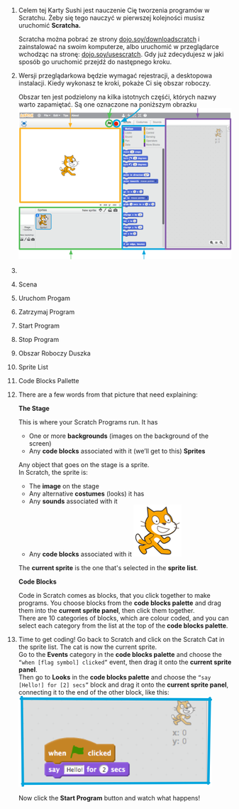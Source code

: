 1. Celem tej Karty Sushi jest nauczenie Cię tworzenia programów w Scratchu. Żeby się tego nauczyć w pierwszej kolejności musisz uruchomić **Scratcha.**

   Scratcha można pobrać ze strony [dojo.soy/downloadscratch](dojo.soy/downloadscratch) i zainstalować  na swoim komputerze, albo uruchomić w przeglądarce wchodząc na stronę: [dojo.soy/usescratch](dojo.soy/usescratch). Gdy już zdecydujesz w jaki sposób go uruchomić przejdź do następnego kroku.

2. Wersji przeglądarkowa będzie wymagać rejestracji, a desktopowa instalacji. Kiedy wykonasz te kroki, pokaże Ci się obszar roboczy.

   Obszar ten jest podzielony na kilka istotnych częśći, których nazwy warto zapamiętać. Są one oznaczone na poniższym obrazku              ![](assets/setup1.png)

3. 
4. Scena
5. Uruchom Progam
6. Zatrzymaj Program
7. Start Program

8. Stop Program

9. Obszar Roboczy Duszka

10. Sprite List

11. Code Blocks Pallette

12. There are a few words from that picture that need explaining:

    **The Stage**

    This is where your Scratch Programs run. It has

    * One or more **backgrounds** \(images on the background of the screen\)
    * Any **code blocks** associated with it \(we’ll get to this\)
      **Sprites**

    Any object that goes on the stage is a sprite.  
    In Scratch, the sprite is:

    * The **image** on the stage
    * Any alternative **costumes** \(looks\) it has
    * Any **sounds** associated with it
    * Any **code blocks** associated with it ![](assets/setup2.png)

    The **current sprite** is the one that's selected in the **sprite list**.

    **Code Blocks**

    Code in Scratch comes as blocks, that you click together to make programs. You choose blocks from the **code blocks palette** and drag them into the **current sprite panel**, then click them together.  
    There are 10 categories of blocks, which are colour coded, and you can select each category from the list at the top of the **code blocks palette**.

13. Time to get coding! Go back to Scratch and click on the Scratch Cat in the sprite list. The cat is now the current sprite.  
    Go to the **Events** category in the **code blocks palette** and choose the `“when [flag symbol] clicked”` event, then drag it onto the **current sprite panel**.  
    Then go to **Looks** in the **code blocks palette** and choose the `“say [Hello!] for [2] secs”` block and drag it onto the **current sprite panel**, connecting it to the end of the other block, like this: ![](assets/setup3.png)

    Now click the **Start Program** button and watch what happens!



